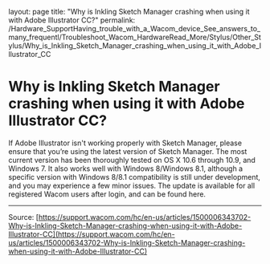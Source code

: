 layout: page
title: "Why is Inkling Sketch Manager crashing when using it with Adobe Illustrator CC?"
permalink: /Hardware_SupportHaving_trouble_with_a_Wacom_device_See_answers_to_many_frequentl/Troubleshoot_Wacom_HardwareRead_More/Stylus/Other_Stylus/Why_is_Inkling_Sketch_Manager_crashing_when_using_it_with_Adobe_Illustrator_CC

# Why is Inkling Sketch Manager crashing when using it with Adobe Illustrator CC?

If Adobe Illustrator isn't working properly with Sketch Manager, please ensure that you’re using the latest version of Sketch Manager. The most current version has been thoroughly tested on OS X 10.6 through 10.9, and Windows 7. It also works well with Windows 8/Windows 8.1, although a specific version with Windows 8/8.1 compatibility is still under development, and you may experience a few minor issues. The update is available for all registered Wacom users after login, and can be found here.

---
Source: [https://support.wacom.com/hc/en-us/articles/1500006343702-Why-is-Inkling-Sketch-Manager-crashing-when-using-it-with-Adobe-Illustrator-CC](https://support.wacom.com/hc/en-us/articles/1500006343702-Why-is-Inkling-Sketch-Manager-crashing-when-using-it-with-Adobe-Illustrator-CC)

